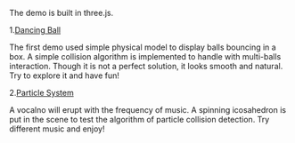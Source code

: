The demo is built in three.js. 

1.[Dancing Ball](bounce-ball.html)

The first demo used simple physical model to display balls bouncing in a box. A simple collision algorithm is implemented to handle with multi-balls interaction. Though it is not a perfect solution, it looks smooth and natural. Try to explore it and have fun!


2.[Particle System](particel.html)

A vocalno will erupt with the frequency of music. A spinning icosahedron is put in the scene to test the algorithm of particle collision detection. Try different music and enjoy!
